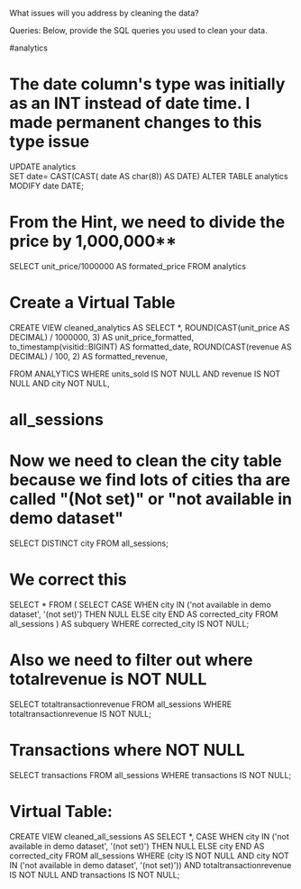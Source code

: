 What issues will you address by cleaning the data?

Queries:
Below, provide the SQL queries you used to clean your data.

#analytics
# The date column's type was initially as an INT instead of date time. I made permanent changes to this type issue 



UPDATE analytics  
SET date= CAST(CAST( date AS char(8)) AS DATE) 
ALTER TABLE analytics MODIFY date DATE; 



# From the Hint, we need to divide the price by 1,000,000** 


SELECT unit_price/1000000 AS formated_price FROM analytics 




  



# Create a Virtual Table 
CREATE VIEW cleaned_analytics AS 
SELECT 
    *,
    ROUND(CAST(unit_price AS DECIMAL) / 1000000, 3) AS unit_price_formatted,
    to_timestamp(visitid::BIGINT) AS formatted_date,
    ROUND(CAST(revenue AS DECIMAL) / 100, 2) AS formatted_revenue, 
    
FROM ANALYTICS 
WHERE units_sold IS NOT NULL AND revenue IS NOT NULL AND city NOT NULL, 


# all_sessions
# Now we need to clean the city table because we find lots of cities tha are called "(Not set)" or "not available in demo dataset" 
SELECT DISTINCT city FROM all_sessions; 

# We correct this  

SELECT * FROM (
    SELECT 
        CASE 
            WHEN city IN ('not available in demo dataset', '(not set)') THEN NULL
            ELSE city 
        END AS corrected_city
    FROM all_sessions
) AS subquery
WHERE corrected_city IS NOT NULL;


# Also we need to filter out where totalrevenue is NOT NULL 

SELECT totaltransactionrevenue FROM all_sessions WHERE totaltransactionrevenue IS NOT NULL; 


# Transactions where NOT NULL 

SELECT transactions FROM all_sessions WHERE transactions IS NOT NULL; 

# Virtual Table: 
CREATE VIEW cleaned_all_sessions AS 
SELECT 
    *,
    CASE 
        WHEN city IN ('not available in demo dataset', '(not set)') THEN NULL 
        ELSE city 
    END AS corrected_city
FROM all_sessions 
WHERE 
    (city IS NOT NULL AND city NOT IN ('not available in demo dataset', '(not set)')) 
    AND totaltransactionrevenue IS NOT NULL 
    AND transactions IS NOT NULL;










